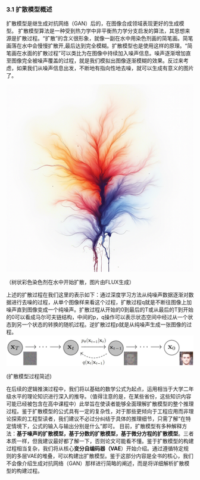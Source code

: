 ### 3.1 扩散模型概述

扩散模型是继生成对抗网络（GAN）后的，在图像合成领域表现更好的生成模型。
扩散模型算法是一种受到热力学中非平衡热力学分支启发的算法，其思想来源是扩散过程。“扩散”的含义很形象，就像一副在水中用染色剂画的简笔画。简笔画落在水中会慢慢扩散开,最后达到完全模糊。扩散模型也是使用这样的原理。“简笔画在水面的扩散过程”可以类比为在图像中持续加入噪声信息。噪声逐渐增加直至图像完全被噪声覆盖的过程，就是我们模拟出图像逐渐模糊的效果。反过来考虑，如果我们从噪声信息出发，不断地有指向性地去噪，就可以生成有意义的图片了。

![](../images/1.13.png)

（树状彩色染色剂在水中开始扩散，图片由FLUX生成）

上述的扩散过程在我们这里的表示如下：通过深度学习方法从纯噪声数据逐渐对数据进行去噪的过程，从单个图像样来看这个过程，扩散过程q就是不断往图像上加噪声直到图像变成一个纯噪声。扩散过程从开始的0到最后的T或从最后的T到开始的0可以看成马尔可夫链结构，中间的p，q操作可以表示状态空间中经过从一个状态到另一个状态的转换的随机过程。逆扩散过程p就是从纯噪声生成一张图像的过程。
![](../images/1.14.jpg)

(扩散模型过程简述)

在后续的逻辑推演过程中，我们将以基础的数学公式为起点，运用相当于大学二年级水平的理论知识进行深入的推导。（值得注意的是，在某些省份，这些知识内容可能已经被包含在高中课程中）此举旨在使读者能够全面理解扩散模型的整个推理过程。鉴于扩散模型的公式具有一定的复杂性，对于那些更倾向于工程应用而非理论探索的工程型读者，我们建议不必过分纠结于具体的推理细节，只需了解“在特定情境下，公式的输入与输出分别是什么”即可。
目前，扩散模型有多种解释方法：**基于噪声的扩散模型，基于分数的扩散模型，基于微分方程的扩散模型**。三者本质一样，但我建议最好都了解一下，否则论文可能看不懂。鉴于扩散模型的构建过程相当复杂，我们将从核心**变分自编码器（VAE**）开始介绍。通过遵循特定规则的多层VAE的堆叠，可以构建出扩散模型。鉴于这部分内容是全书的核心，我们不会像介绍生成对抗网络（GAN）那样进行简略的阐述，而是将详细解析扩散模型的构建过程。